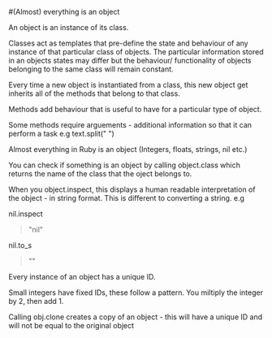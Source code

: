 #(Almost) everything is an object 

An object is an instance of its class. 

Classes act as templates that pre-define the state and behaviour of any instance of that particular class of objects. The particular information stored in an objects states may differ but the behaviour/ functionality of objects belonging to the same class will remain constant.

Every time a new object is instantiated from a class, this new object get inherits all of the methods that belong to that class. 

Methods add behaviour that is useful to have for a particular type of object.

Some methods require arguements - additional information so that it can perform a task e.g text.split(" ")

Almost everything in Ruby is an object (Integers, floats, strings, nil etc.)

You can check if something is an object by calling object.class which returns the name of the class that the oject belongs to.

When you object.inspect, this displays a human readable interpretation of the object - in string format. This is different to converting a string. e.g

nil.inspect
> "nil"

nil.to_s
> ""

Every instance of an object has a unique ID.

Small integers have fixed IDs, these follow a pattern. You miltiply the integer by 2, then add 1.

Calling obj.clone creates a copy of an object - this will have a unique ID and will not be equal to the original object
